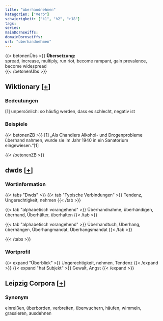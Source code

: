 ```yaml
---
title: "überhandnehmen"
kategorien: ["Verb"]
schwierigkeit: ["k1", "h2", "r18"]
tags:
series:
mainDornseiffs:
domainDornseiffs:
url: "überhandnehmen"
---
```


{{< betonenÜbs >}}
**Übersetzung:**  
spread, increase, multiply, run riot, become rampant, gain prevalence, become widespread  
{{< /betonenÜbs >}}

## Wiktionary [[+](https://de.wiktionary.org/wiki/überhandnehmen)]

### Bedeutungen
[1] unpersönlich: so häufig werden, dass es schlecht, negativ ist  

### Beispiele
{{< betonenZB >}}
[1] „Als Chandlers Alkohol- und Drogenprobleme überhand nahmen, wurde sie im Jahr 1940 in ein Sanatorium eingewiesen.“[1]  

{{< /betonenZB >}}


## dwds [[+](https://www.dwds.de/wb/überhandnehmen)]

### Wortinformation
{{< tabs "Dwds" >}}
{{< tab "Typische Verbindungen" >}}
Tendenz, Ungerechtigkeit, nehmen
{{< /tab >}}

{{< tab "alphabetisch vorangehend" >}}
Überhandnahme, überhändigen, überhand, Überhälter, überhalten
{{< /tab >}}

{{< tab "alphabetisch vorangehend" >}}
Überhandtuch, Überhang, überhängen, Überhangmandat, Überhangsmandat
{{< /tab >}}

{{< /tabs >}}

### Wortprofil
{{< expand "Überblick" >}} Ungerechtigkeit, nehmen, Tendenz {{< /expand >}}
{{< expand "hat Subjekt" >}} Gewalt, Angst {{< /expand >}}

## Leipzig Corpora [[+](https://corpora.uni-leipzig.de/en/res?word=überhandnehmen&corpusId=deu_newscrawl-public_2018)]


### Synonym
einreißen, überborden, verbreiten, überwuchern, häufen, wimmeln, grassieren, ausdehnen

